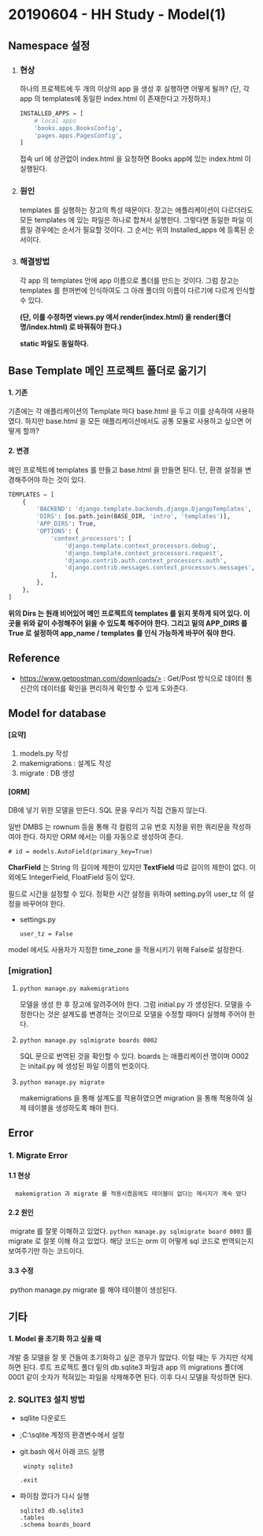 # 20190604 - HH Study - Model(1)



## Namespace 설정

1. ### 현상

   하나의 프로젝트에 두 개의 이상의 app 을 생성 후 실행하면 어떻게 될까? (단, 각 app 의 templates에 동일한 index.html 이 존재한다고 가정하자.)

   

   ```python
   INSTALLED_APPS = [
       # local apps
       'books.apps.BooksConfig',
       'pages.apps.PagesConfig',
   ]
   ```

   접속 url 에 상관없이 index.html 을 요청하면 Books app에 있는 index.html 이 실행된다. 

2. ### 원인

   templates 를 실행하는 장고의 특성 때문이다. 장고는 애플리케이션이 다르더라도 모든 templates 에 있는 파일은 하나로 합쳐서 실행한다. 그렇다면 동일한 파일 이름일 경우에는 순서가 필요할 것이다. 그 순서는 위의 Installed_apps 에 등록된 순서이다. 

3. ### 해결방법

   각 app 의 templates 안에 app 이름으로 폴더를 만드는 것이다. 그럼 장고는 templates 를 한꺼번에 인식하여도 그 아래 폴더의 이름이 다르기에 다르게 인식할 수 있다. 

   **(단, 이를 수정하면 views.py 에서 render(index.html) 을 render(폴더명/index.html) 로 바꿔줘야 한다.)**

   **static 파일도 동일하다.**



## Base Template 메인 프로젝트 폴더로 옮기기

#### 1. 기존

기존에는 각 애플리케이션의 Template 마다 base.html 을 두고 이를 상속하여 사용하였다. 하지만 base.html 을 모든 애플리케이션에서도 공통 모듈로 사용하고 싶으면 어떻게 할까?

#### 2. 변경

메인 프로젝트에 templates 를 만들고 base.html 을 만들면 된다. 단, 환경 설정을 변경해주어야 하는 것이 있다. 

```python
TEMPLATES = [
    {
        'BACKEND': 'django.template.backends.django.DjangoTemplates',
        'DIRS': [os.path.join(BASE_DIR, 'intro', 'templates')],
        'APP_DIRS': True,
        'OPTIONS': {
            'context_processors': [
                'django.template.context_processors.debug',
                'django.template.context_processors.request',
                'django.contrib.auth.context_processors.auth',
                'django.contrib.messages.context_processors.messages',
            ],
        },
    },
]
```

**위의 Dirs 는 원래 비어있어 메인 프로젝트의 templates 를 읽지 못하게 되어 있다. 이 곳을 위와 같이 수정해주어 읽을 수 있도록 해주어야 한다. 그리고 밑의 APP_DIRS 를 True 로 설정하여 app_name / templates 를 인식 가능하게 바꾸어 줘야 한다.**



## Reference

- https://www.getpostman.com/downloads/> : Get/Post 방식으로 데이터 통신간의 데이터를 확인을 편리하게 확인할 수 있게 도와준다.



## Model for database

#### [요약]

1. models.py 작성
2. makemigrations : 설계도 작성
3. migrate : DB 생성



#### [ORM]

DB에 넣기 위한 모델을 만든다. SQL 문을 우리가 직접 건들지 않는다.



일반 DMBS 는 rownum 등을 통해 각 컬럼의 고유 번호 지정을 위한 쿼리문을 작성하여야 한다. 하지만 ORM 에서는 이를 자동으로 생성하여 준다.

```
# id = models.AutoField(primary_key=True)
```



**CharField** 는 String 의 길이에 제한이 있지만 **TextField** 따로 길이의 제한이 없다. 이 외에도 IntegerField, FloatField 등이 있다.



필드로 시간을 설정할 수 있다. 정확한 시간 설정을 위하여 setting.py의 user_tz 의 설정을 바꾸어야 한다.

- settings.py

  ` user_tz = False `

 model 에서도 사용자가 지정한 time_zone 을 적용시키기 위해 False로 설정한다.



### [migration]

1. ` python manage.py makemigrations `

   모델을 생성 한 후 장고에 알려주어야 한다. 그럼 initial.py 가 생성된다.  모델을 수정한다는 것은 설계도를 변경하는 것이므로 모델을 수정할 때마다 실행해 주어야 한다. 



2. ` python manage.py sqlmigrate boards 0002 ` 

   SQL 문으로 번역된 것을 확인할 수 있다.  boards 는 애플리케이션 명이며 0002 는 initail.py 에 생성된 파일 이름의 번호이다. 



3. `python manage.py migrate` 

    makemigrations 을 통해 설계도를 적용하였으면 migration 을 통해 적용하여 실제 테이블을 생성하도록 해야 한다. 



## Error

### 1. Migrate Error

#### 	1.1 현상

 	  makemigration 과 migrate 를 적용시켰음에도 테이블이 없다는 메시지가 계속 떴다

#### 	2.2 원인

​		migrate 를 잘못 이해하고 있었다.  ` python manage.py sqlmigrate board 0003 ` 를 migrate 로 잘못 이해 		하고 있었다.  해당 코드는 orm 이 어떻게 sql 코드로 번역되는지 보여주기만 하는 코드이다. 

#### 	3.3 수정

​		python manage.py migrate 를 해야 테이블이 생성된다.

## 

## 기타

#### 1. Model 을 초기화 하고 싶을 때

개발 중 모델을 잘 못 건들여 초기화하고 싶은 경우가 많았다. 이럴 때는 두 가지만 삭제하면 된다.  루트 프로젝트 폴더 밑의 db.sqlite3 파일과 app 의 migrations 폴더에 0001 같이 숫자가 적혀있는 파일을 삭제해주면 된다. 이후 다시 모델을 작성하면 된다.



### 2. SQLITE3 설치 방법

- sqllite 다운로드

- ;C:\sqlite 계정의 환경변수에서 설정

- git.bash 에서 아래 코드 실행

  ` winpty sqlite3`

  `.exit`

- 파이참 껐다가 다시 실행

  ```
  sqlite3 db.sqlite3
  .tables
  .schema boards_board
  ```

## 